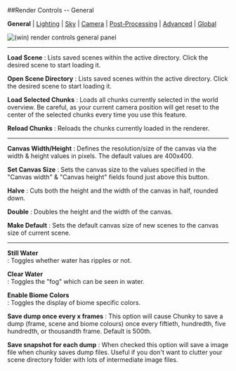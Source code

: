 ##Render Controls -- General  
 
**General** | [Lighting][1] | [Sky][2] | [Camera][3] | [Post-Processing][4] | [Advanced][5] | [Global][6]  

[0]:render_controls/general.html
[1]:render_controls/lighting.html
[2]:render_controls/sky.html
[3]:render_controls/camera.html
[4]:render_controls/post-processing.html
[5]:render_controls/advanced.html
[6]:render_controls/global.html

![(win) render controls general panel](render_controls_general.png)  
 
----  

**Load Scene**
:   Lists saved scenes within the active directory. Click the desired scene to start loading it.  

**Open Scene Directory**
:   Lists saved scenes within the active directory. Click the desired scene to start loading it.  

**Load Selected Chunks**
:   Loads all chunks currently selected in the world overview. Be careful, as your current camera position will get reset to the center of the selected chunks every time you use this feature.  

**Reload Chunks**
:   Reloads the chunks currently loaded in the renderer. 
 
----  
**Canvas Width/Height**
:   Defines the resolution/size of the canvas via the width & height values in pixels. The default values are 400x400. 

**Set Canvas Size**
:   Sets the canvas size to the values specified in the "Canvas width" & "Canvas height" fields found just above this button.  

**Halve**
:   Cuts both the height and the width of the canvas in half, rounded down.

**Double**
:   Doubles the height and the width of the canvas.  

**Make Default**
:   Sets the default canvas size of new scenes to the canvas size of current scene.

----
**Still Water**  
:   Toggles whether water has ripples or not.  

**Clear Water**  
:   Toggles the "fog" which can be seen in water.  

**Enable Biome Colors**  
:   Toggles the display of biome specific colors.

**Save dump once every x frames**
:   This option will cause Chunky to save a dump (frame, scene and biome colours) once every fiftieth, hundredth, five hundredth, or thousandth frame. Default is 500th.  

**Save snapshot for each dump**
:   When checked this option will save a image file when chunky saves dump files. Useful if you don't want to clutter your scene directory folder with lots of intermediate image files.




